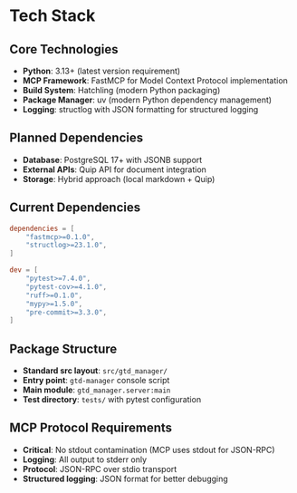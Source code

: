 # Tech Stack

## Core Technologies

- **Python**: 3.13+ (latest version requirement)
- **MCP Framework**: FastMCP for Model Context Protocol implementation
- **Build System**: Hatchling (modern Python packaging)
- **Package Manager**: uv (modern Python dependency management)
- **Logging**: structlog with JSON formatting for structured logging

## Planned Dependencies

- **Database**: PostgreSQL 17+ with JSONB support
- **External APIs**: Quip API for document integration
- **Storage**: Hybrid approach (local markdown + Quip)

## Current Dependencies

```toml
dependencies = [
    "fastmcp>=0.1.0",
    "structlog>=23.1.0",
]

dev = [
    "pytest>=7.4.0",
    "pytest-cov>=4.1.0",
    "ruff>=0.1.0",
    "mypy>=1.5.0",
    "pre-commit>=3.3.0",
]
```

## Package Structure

- **Standard src layout**: `src/gtd_manager/`
- **Entry point**: `gtd-manager` console script
- **Main module**: `gtd_manager.server:main`
- **Test directory**: `tests/` with pytest configuration

## MCP Protocol Requirements

- **Critical**: No stdout contamination (MCP uses stdout for JSON-RPC)
- **Logging**: All output to stderr only
- **Protocol**: JSON-RPC over stdio transport
- **Structured logging**: JSON format for better debugging
